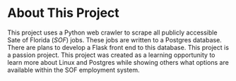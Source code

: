 # About This Project
This project uses a Python web crawler to scrape all publicly accessible Sate of Florida (_SOF_) jobs. These jobs are written to a Postgres database. There are plans to develop a Flask front end to this database. This project is a passion project. This project was created as a learning opportunity to learn more about Linux and Postgres while showing others what options are available within the SOF employment system. 